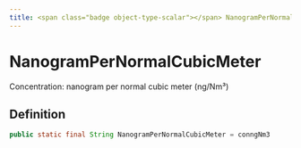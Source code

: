 ```yaml
---
title: <span class="badge object-type-scalar"></span> NanogramPerNormalCubicMeter
---
```

# <span class="badge object-type-scalar"></span> NanogramPerNormalCubicMeter

Concentration: nanogram per normal cubic meter (ng/Nm³)

## Definition

```java
public static final String NanogramPerNormalCubicMeter = conngNm3
```
